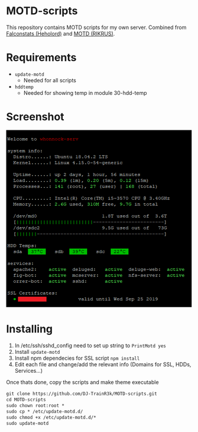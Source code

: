 # MOTD-scripts

This repository contains MOTD scripts for my own server. Combined from [Falconstats (Heholord)](https://github.com/Heholord/FalconStats) and [MOTD (RIKRUS)](https://github.com/RIKRUS/MOTD).

# Requirements
 * `update-motd`
   - Needed for all scripts
 * `hddtemp`
   - Needed for showing temp in module 30-hdd-temp

# Screenshot
![screen](screencap.png)

# Installing
1. In /etc/ssh/sshd_config need to set up string to `PrintMotd yes`
2. Install `update-motd`
3. Install npm dependecies for SSL script `npm install` 
4. Edit each file and change/add the relevant info (Domains for SSL, HDDs, Services...)

Once thats done, copy the scripts and make theme executable 
```
git clone https://github.com/DJ-TrainR3k/MOTD-scripts.git
cd MOTD-scripts
sudo chown root:root *
sudo cp * /etc/update-motd.d/
sudo chmod +x /etc/update-motd.d/*
sudo update-motd
```

